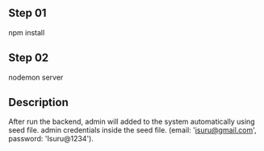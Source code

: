 ## Step 01
npm install

## Step 02
nodemon server

## Description
After run the backend, admin will added to the system automatically using seed file. admin credentials inside the seed file. (email: 'isuru@gmail.com', password: 'Isuru@1234').

